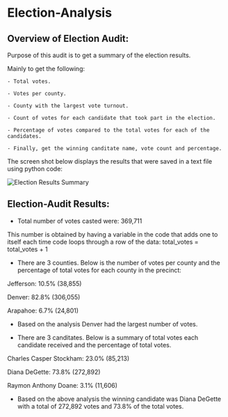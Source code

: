 # Election-Analysis
## Overview of Election Audit:
Purpose of this audit is to get a summary of the election results.

Mainly to get the following:

    - Total votes.
    
    - Votes per county.
    
    - County with the largest vote turnout.
    
    - Count of votes for each candidate that took part in the election.
    
    - Percentage of votes compared to the total votes for each of the candidates.
    
    - Finally, get the winning canditate name, vote count and percentage.
    
The screen shot below displays the results that were saved in a text file using python code:

![Election Results Summary](/Resources/Results.PNG)
    
## Election-Audit Results:

  - Total number of votes casted were: 369,711
  
  This number is obtained by having a variable in the code that adds one to itself each time code loops through a row of the data: total_votes = total_votes + 1
  
  - There are 3 counties. Below is the number of votes per county and the percentage of total votes for each county in the precinct:
  
  Jefferson: 10.5% (38,855)
  
  Denver: 82.8% (306,055)
  
  Arapahoe: 6.7% (24,801)
  
  - Based on the analysis Denver had the largest number of votes.
  
  - There are 3 canditates. Below is a summary of total votes each candidate received and the percentage of total votes.
  
  Charles Casper Stockham: 23.0% (85,213)
  
  Diana DeGette: 73.8% (272,892)
  
  Raymon Anthony Doane: 3.1% (11,606)
  
  - Based on the above analysis the winning candidate was Diana DeGette with a total of 272,892 votes and 73.8% of the total votes.
  
  
  
  
  

